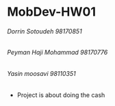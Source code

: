 # MobDev-HW01

###### Dorrin Sotoudeh 98170851
###### Peyman Haji Mohammad 98170776
###### Yasin moosavi 98110351

* Project is about doing the cash 
